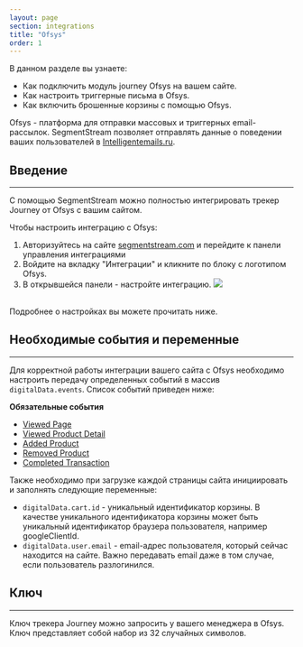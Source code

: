 ```yaml
---
layout: page
section: integrations
title: "Ofsys"
order: 1
---
```


В данном разделе вы узнаете:
* Как подключить модуль journey Ofsys на вашем сайте.
* Как настроить триггерные письма в Ofsys.
* Как включить брошенные корзины с помощью Ofsys.

Ofsys - платформа для отправки массовых и триггерных email-рассылок. SegmentStream позволяет отправлять данные о поведении ваших пользователей в [Intelligentemails.ru](https://www.intelligentemails.ru/).

## Введение
------
С помощью SegmentStream можно полностью интегрировать трекер Journey от Ofsys с вашим сайтом.

Чтобы настроить интеграцию с Ofsys:
1. Авторизуйтесь на сайте [segmentstream.com](https://admin.segmentstream.com/) и перейдите к панели управления интеграциями
2. Войдите на вкладку "Интеграции" и кликните по блоку с логотипом Ofsys.
3. В открывшейся панели - настройте интеграцию.
![](/img/integrations.ofsys.1.png)
<br />
Подробнее о настройках вы можете прочитать ниже.

## Необходимые события и переменные
------
Для корректной работы интеграции вашего сайта с Ofsys необходимо настроить передачу определенных событий в массив `digitalData.events`. Список событий приведен ниже:

**Обязательные события**
* [Viewed Page](/events/viewed-page)
* [Viewed Product Detail](/events/viewed-product-detail)
* [Added Product](/events/added-product)
* [Removed Product](/events/removed-product)
* [Completed Transaction](/events/completed-transaction)

Также необходимо при загрузке каждой страницы сайта инициировать и заполнять следующие переменные:
* `digitalData.cart.id` - уникальный идентификатор корзины. В качестве уникального идентификатора корзины может быть уникальный идентификатор браузера пользователя, например googleClientId.
* `digitalData.user.email` - email-адрес пользователя, который сейчас находится на сайте. Важно передавать email даже в том случае, если пользователь разлогинился.

## Ключ
------
Ключ трекера Journey можно запросить у вашего менеджера в Ofsys. Ключ представляет собой набор из 32 случайных символов.
